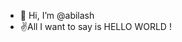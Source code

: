 - 👋 Hi, I’m @abilash 
- ✌️All I want to say is HELLO WORLD !

<!---
mahaabi01/mahaabi01 is a ✨ special ✨ repository because its `README.md` (this file) appears on your GitHub profile.
You can click the Preview link to take a look at your changes.
--->

